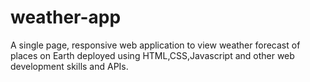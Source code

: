 # weather-app
A single page, responsive web application 
to view weather forecast of places on Earth 
deployed using HTML,CSS,Javascript and other 
web development skills and APIs.

